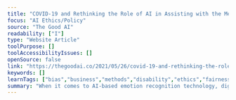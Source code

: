 ```yaml
---
title: "COVID-19 and Rethinking the Role of AI in Assisting with the Mental Health Crisis"
focus: "AI Ethics/Policy"
source: "The Good AI"
readability: ["I"]
type: "Website Article"
toolPurpose: []
toolAccessibilityIssues: []
openSource: false
link: "https://thegoodai.co/2021/05/26/covid-19-and-rethinking-the-role-of-ai-in-assisting-with-the-mental-health-crisis/"
keywords: []
learnTags: ["bias","business","methods","disability","ethics","fairness","trust"]
summary: "When it comes to AI-based emotion recognition technology, digital apps that don't have sufficient oversight risk compounding existing biases and health disparities. "
---
```


